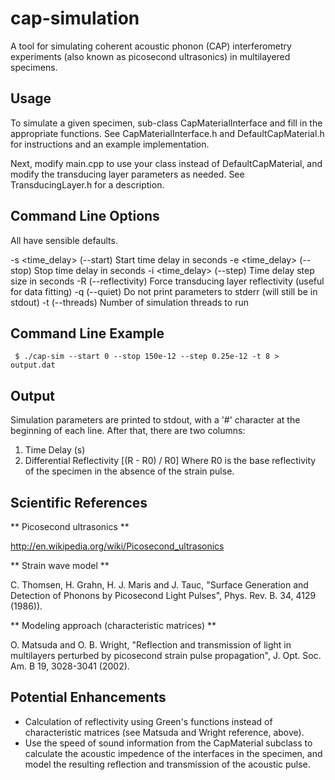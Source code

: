 cap-simulation
==============

A tool for simulating coherent acoustic phonon (CAP) interferometry experiments (also known as picosecond ultrasonics) in multilayered specimens.


Usage
-----

To simulate a given specimen, sub-class CapMaterialInterface and fill in the appropriate functions.  See CapMaterialInterface.h and DefaultCapMaterial.h for instructions and an example implementation.

Next, modify main.cpp to use your class instead of DefaultCapMaterial, and modify the transducing layer parameters as needed.  See TransducingLayer.h for a description.


Command Line Options
--------------------

All have sensible defaults.

-s <time_delay> (--start)        Start time delay in seconds
-e <time_delay> (--stop)         Stop time delay in seconds
-i <time_delay> (--step)         Time delay step size in seconds
-R <value>      (--reflectivity) Force transducing layer reflectivity (useful for data fitting)
-q              (--quiet)        Do not print parameters to stderr (will still be in stdout)
-t <number>     (--threads)      Number of simulation threads to run


Command Line Example
--------------------

     $ ./cap-sim --start 0 --stop 150e-12 --step 0.25e-12 -t 8 > output.dat


Output
------

Simulation parameters are printed to stdout, with a '#' character at the beginning of each line.  After that, there are two columns:
1. Time Delay (s)
2. Differential Reflectivity [(R - R0) / R0]
Where R0 is the base reflectivity of the specimen in the absence of the strain pulse.


Scientific References
---------------------

** Picosecond ultrasonics **

http://en.wikipedia.org/wiki/Picosecond_ultrasonics

** Strain wave model **

C. Thomsen, H. Grahn, H. J. Maris and J. Tauc, "Surface Generation and Detection of Phonons by Picosecond Light Pulses", Phys. Rev. B. 34, 4129 (1986)).

** Modeling approach (characteristic matrices) **

O. Matsuda and O. B. Wright, "Reflection and transmission of light in multilayers perturbed by picosecond strain pulse propagation", J. Opt. Soc. Am. B 19, 3028-3041 (2002).


Potential Enhancements
----------------------

- Calculation of reflectivity using Green's functions instead of characteristic matrices (see Matsuda and Wright reference, above).
- Use the speed of sound information from the CapMaterial subclass to calculate the acoustic impedence of the interfaces in the specimen, and model the resulting reflection and transmission of the acoustic pulse.
